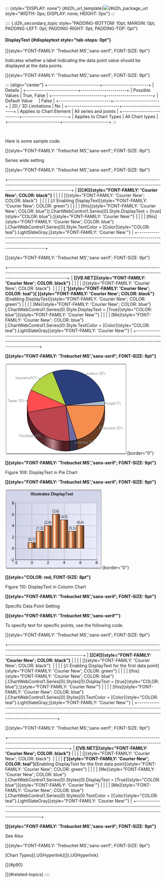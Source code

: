 ::: {style="DISPLAY: none"}
[](ms-xhelp:///?Id=d2h_url_template){#d2h_url_template}![](!package_url!){#d2h_package_url style="WIDTH: 0px; DISPLAY: none; HEIGHT: 0px"}
:::

:::: {.d2h_secondary_topic style="PADDING-BOTTOM: 10pt; MARGIN: 0pt; PADDING-LEFT: 0pt; PADDING-RIGHT: 0pt; PADDING-TOP: 0pt"}
#### DisplayText {#displaytext style="tab-stops: 0pt"}

[]{style="FONT-FAMILY: 'Trebuchet MS','sans-serif'; FONT-SIZE: 9pt"} 

Indicates whether a label indicating the data point value should be displayed at the data points.

[]{style="FONT-FAMILY: 'Trebuchet MS','sans-serif'; FONT-SIZE: 9pt"} 

::: {align="center"}
+--------------------------+-----------------------+
| Details                                          |
+--------------------------+-----------------------+
| Possible Values          | True, False           |
+--------------------------+-----------------------+
| Default Value            | False                 |
+--------------------------+-----------------------+
| 2D / 3D Limitations      | No                    |
+--------------------------+-----------------------+
| Applies to Chart Element | All series and points |
+--------------------------+-----------------------+
| Applies to Chart Types   | All Chart types       |
+--------------------------+-----------------------+
:::

 

Here is some sample code.

[]{style="FONT-FAMILY: 'Trebuchet MS','sans-serif'; FONT-SIZE: 9pt"} 

Series wide setting

[]{style="FONT-FAMILY: 'Trebuchet MS','sans-serif'; FONT-SIZE: 9pt"} 

+-------------------------------------------------------------------------------------------------------------------------------------------------------------------------------------------+
| **[\[C#\]]{style="FONT-FAMILY: 'Courier New'; COLOR: black"}**                                                                                                                            |
|                                                                                                                                                                                           |
| []{style="FONT-FAMILY: 'Courier New'; COLOR: black"}                                                                                                                                      |
|                                                                                                                                                                                           |
| [// Enabling DisplayText]{style="FONT-FAMILY: 'Courier New'; COLOR: green"}                                                                                                               |
|                                                                                                                                                                                           |
| [this]{style="FONT-FAMILY: 'Courier New'; COLOR: blue"}[.ChartWebControl1.Series\[0\].Style.DisplayText = [true]{style="COLOR: blue"};]{style="FONT-FAMILY: 'Courier New'"}               |
|                                                                                                                                                                                           |
| [this]{style="FONT-FAMILY: 'Courier New'; COLOR: blue"}[.ChartWebControl1.Series\[0\].Style.TextColor = [Color]{style="COLOR: teal"}.LightSlateGray;]{style="FONT-FAMILY: 'Courier New'"} |
+-------------------------------------------------------------------------------------------------------------------------------------------------------------------------------------------+

[]{style="FONT-FAMILY: 'Trebuchet MS','sans-serif'; FONT-SIZE: 9pt"} 

+-----------------------------------------------------------------------------------------------------------------------------------------------------------------------------------------+
| **[\[VB.NET\]]{style="FONT-FAMILY: 'Courier New'; COLOR: black"}**                                                                                                                      |
|                                                                                                                                                                                         |
| []{style="FONT-FAMILY: 'Courier New'; COLOR: black"}                                                                                                                                    |
|                                                                                                                                                                                         |
| **[ \']{style="FONT-FAMILY: 'Courier New'; COLOR: teal"}[ ]{style="FONT-FAMILY: 'Courier New'; COLOR: black"}**[Enabling DisplayText]{style="FONT-FAMILY: 'Courier New'; COLOR: green"} |
|                                                                                                                                                                                         |
| [Me]{style="FONT-FAMILY: 'Courier New'; COLOR: blue"}[.ChartWebControl1.Series(0).Style.DisplayText = [True]{style="COLOR: blue"}]{style="FONT-FAMILY: 'Courier New'"}                  |
|                                                                                                                                                                                         |
| [Me]{style="FONT-FAMILY: 'Courier New'; COLOR: blue"}[.ChartWebControl1.Series(0).Style.TextColor = [Color]{style="COLOR: teal"}.LightSlateGray]{style="FONT-FAMILY: 'Courier New'"}    |
+-----------------------------------------------------------------------------------------------------------------------------------------------------------------------------------------+

**[]{style="FONT-FAMILY: 'Trebuchet MS','sans-serif'; FONT-SIZE: 9pt"}** 

![](ImagesExt/image64_115.jpg){border="0"}

**[]{style="FONT-FAMILY: 'Trebuchet MS','sans-serif'; FONT-SIZE: 9pt"}** 

Figure 109: DisplayText in Pie Chart

**[]{style="FONT-FAMILY: 'Trebuchet MS','sans-serif'; FONT-SIZE: 9pt"}** 

![](ImagesExt/image64_116.jpg){border="0"}

**[]{style="COLOR: red; FONT-SIZE: 8pt"}** 

Figure 110: DisplayText in Column Chart

**[]{style="FONT-FAMILY: 'Trebuchet MS','sans-serif'; FONT-SIZE: 9pt"}** 

Specific Data Point Setting

**[]{style="FONT-FAMILY: 'Trebuchet MS','sans-serif'"}** 

To specify text for specific points, use the following code.

[]{style="FONT-FAMILY: 'Trebuchet MS','sans-serif'; FONT-SIZE: 9pt"} 

+-------------------------------------------------------------------------------------------------------------------------------------------------------------------------------------------------+
| **[\[C#\]]{style="FONT-FAMILY: 'Courier New'; COLOR: black"}**                                                                                                                                  |
|                                                                                                                                                                                                 |
| []{style="FONT-FAMILY: 'Courier New'; COLOR: black"}                                                                                                                                            |
|                                                                                                                                                                                                 |
| [// Enabling DisplayText for the first data point]{style="FONT-FAMILY: 'Courier New'; COLOR: green"}                                                                                            |
|                                                                                                                                                                                                 |
| [this]{style="FONT-FAMILY: 'Courier New'; COLOR: blue"}[.ChartWebControl1.Series\[0\].Styles\[0\].DisplayText = [true]{style="COLOR: blue"};]{style="FONT-FAMILY: 'Courier New'"}               |
|                                                                                                                                                                                                 |
| [this]{style="FONT-FAMILY: 'Courier New'; COLOR: blue"}[.ChartWebControl1.Series\[0\].Styles\[0\].TextColor = [Color]{style="COLOR: teal"}.LightSlateGray;]{style="FONT-FAMILY: 'Courier New'"} |
+-------------------------------------------------------------------------------------------------------------------------------------------------------------------------------------------------+

[]{style="FONT-FAMILY: 'Trebuchet MS','sans-serif'; FONT-SIZE: 9pt"} 

+------------------------------------------------------------------------------------------------------------------------------------------------------------------------------------------+
| **[\[VB.NET\]]{style="FONT-FAMILY: 'Courier New'; COLOR: black"}**                                                                                                                       |
|                                                                                                                                                                                          |
| []{style="FONT-FAMILY: 'Courier New'; COLOR: black"}                                                                                                                                     |
|                                                                                                                                                                                          |
| **[\']{style="FONT-FAMILY: 'Courier New'; COLOR: teal"}**[Enabling DisplayText for the first data point]{style="FONT-FAMILY: 'Courier New'; COLOR: green"}                               |
|                                                                                                                                                                                          |
| [Me]{style="FONT-FAMILY: 'Courier New'; COLOR: blue"}[.ChartWebControl1.Series(0).Styles(0).DisplayText = [True]{style="COLOR: blue"}]{style="FONT-FAMILY: 'Courier New'"}               |
|                                                                                                                                                                                          |
| [Me]{style="FONT-FAMILY: 'Courier New'; COLOR: blue"}[.ChartWebControl1.Series(0).Styles(0).TextColor = [Color]{style="COLOR: teal"}.LightSlateGray]{style="FONT-FAMILY: 'Courier New'"} |
+------------------------------------------------------------------------------------------------------------------------------------------------------------------------------------------+

**[]{style="FONT-FAMILY: 'Trebuchet MS','sans-serif'; FONT-SIZE: 9pt"}** 

See Also

[]{style="FONT-FAMILY: 'Trebuchet MS','sans-serif'; FONT-SIZE: 9pt"} 

[Chart Types]{.UGHyperlink}[]{.UGHyperlink}

[]{#p90} 

[]{#related-topics}
::::
